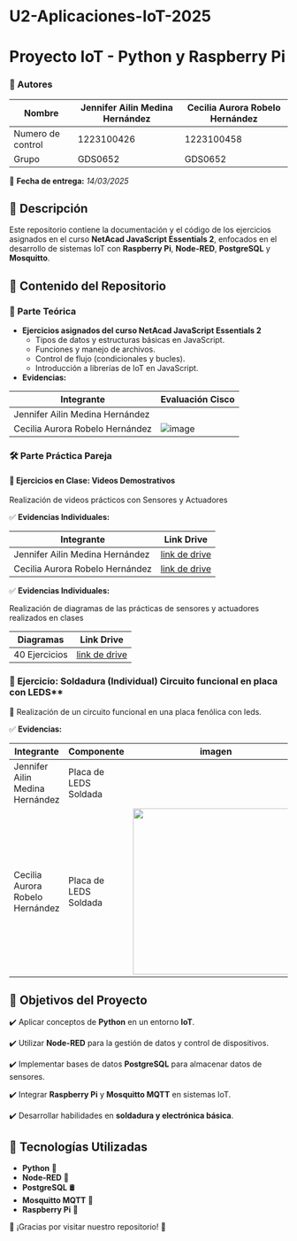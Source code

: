 # U2-Aplicaciones-IoT-2025
# Proyecto IoT - Python y Raspberry Pi

### 📌 Autores
| Nombre |  Jennifer Ailin Medina Hernández | Cecilia Aurora Robelo Hernández |
|--------------|--------------|--------------|
| Numero de control | 1223100426 | 1223100458|
| Grupo | GDS0652 | GDS0652 |


📅 **Fecha de entrega:** _14/03/2025_


## 📌 Descripción
Este repositorio contiene la documentación y el código de los ejercicios asignados en el curso **NetAcad JavaScript Essentials 2**, enfocados en el desarrollo de sistemas IoT con **Raspberry Pi**, **Node-RED**, **PostgreSQL** y **Mosquitto**.

## 📁 Contenido del Repositorio

### 📜 Parte Teórica
- **Ejercicios asignados del curso NetAcad JavaScript Essentials 2**
  - Tipos de datos y estructuras básicas en JavaScript.
  - Funciones y manejo de archivos.
  - Control de flujo (condicionales y bucles).
  - Introducción a librerías de IoT en JavaScript.
- **Evidencias:**
  
| Integrante | Evaluación Cisco |
|--------------|--------------|
|Jennifer Ailin Medina Hernández | |
| Cecilia Aurora Robelo Hernández | ![image](https://github.com/user-attachments/assets/93f6aea4-e525-43c1-bd62-8e86761dc441)|

### 🛠️ Parte Práctica Pareja

#### 🎥 Ejercicios en Clase: Videos Demostrativos 
Realización de videos prácticos con Sensores y Actuadores 

✅ **Evidencias Individuales:**

| Integrante | Link Drive |
|-------------|--------------|
| Jennifer Ailin Medina Hernández | [link de drive](https://drive.google.com/drive/folders/1JuTReTSXgN_EZ8mCqOGC7w0-O1bLq9VZ?usp=sharing)|
| Cecilia Aurora Robelo Hernández | [link de drive](https://drive.google.com/drive/folders/1RxvbnNiIj3fxsCMn9mxGbzruTqmGTIXD?usp=sharing) |


✅ **Evidencias Individuales:**

Realización de diagramas de las prácticas de sensores y actuadores realizados en clases

| Diagramas| Link Drive |
|-------------|--------------|
| 40 Ejercicios | [link de drive](https://docs.google.com/document/d/1y75AMNeXOGVOef9gWzuQ3AwWN3aLlHi__EPXLGG11ck/edit?usp=sharing)|

### 🔧 Ejercicio: Soldadura (Individual) Circuito funcional en placa con LEDS**
📌 Realización de un circuito funcional en una placa fenólica con leds.

✅ **Evidencias:**

| Integrante| Componente | imagen |
|--------------|--------------|--------------|
|Jennifer Ailin Medina Hernández| Placa de LEDS Soldada |  <img src= " " width="300"/>|
| Cecilia Aurora Robelo Hernández | Placa de LEDS Soldada| <img src="https://github.com/user-attachments/assets/b4c5c652-6f13-4f07-b604-6cd4b73de47e" width="300"/>|

## 🎯 Objetivos del Proyecto

✔️ Aplicar conceptos de **Python** en un entorno **IoT**.

✔️ Utilizar **Node-RED** para la gestión de datos y control de dispositivos.

✔️ Implementar bases de datos **PostgreSQL** para almacenar datos de sensores.

✔️ Integrar **Raspberry Pi** y **Mosquitto MQTT** en sistemas IoT.

✔️ Desarrollar habilidades en **soldadura y electrónica básica**.

## 🚀 Tecnologías Utilizadas
- **Python** 🐍
- **Node-RED** 🔗
- **PostgreSQL** 🛢️
- **Mosquitto MQTT** 📡
- **Raspberry Pi** 🍓


🌟 ¡Gracias por visitar nuestro repositorio! 🌟

